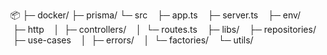 📦
├─ docker/
├─ prisma/
└─ src
   ├─ app.ts
   ├─ server.ts
   ├─ env/
   ├─ http
   │  ├─ controllers/
   │  └─ routes.ts
   ├─ libs/
   ├─ repositories/
   ├─ use-cases
   │  ├─ errors/
   │  └─ factories/
   └─ utils/
